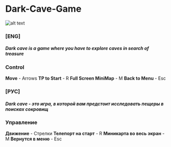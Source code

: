 # Dark-Cave-Game

![alt text](https://repository-images.githubusercontent.com/317181322/8ba3e700-33af-11eb-9d9a-6c6406456207)

###  [ENG]
##### Dark cave is a game where you have to explore caves in search of treasure
### Control
**Move** - Arrows
**TP to Start** - R
**Full Screen MiniMap** - M
**Back to Menu** - Esc

### [РУС]
##### Dark cave - это игра, в которой вам предстоит исследовать пещеры в поисках сокровищ
### Управление
**Движение** - Стрелки
**Телепорт на старт** - R
**Миникарта во весь экран** - M
**Вернутся в меню** - Esc

